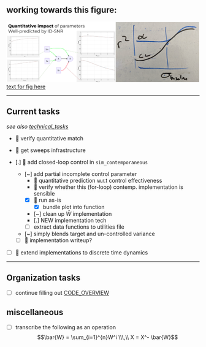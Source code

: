 ## working towards this figure:
![](../figures/core_figure_sketches/figvar_sketch.png)
[text for fig here](../section_content/results1_impact_of_intervention.md#fig-var)

---

## Current tasks
*see also [technical_tasks](../sketches_and_notation/planning_big_picture/technical_tasks.md)*
- 🎯 verify quantitative match
- 🎯 get sweeps infrastructure

- [.] 🧿 add closed-loop control in `sim_contemporaneous`
  - [~] add partial incomplete control parameter
    - 🧵 quantitative prediction w.r.t control effectiveness
    - 🧵 verify whether this (for-loop) contemp. implementation is sensible 
    - [x] 🧿 run as-is
      - [x] bundle plot into function
    - [~] clean up $\bar{W}$ implementation
    - [.] NEW implementation tech
    - [ ] extract data functions to utilities file
  - [~] simply blends target and un-controlled variance
  - [ ] 🎁 implementation writeup?
- [ ] 🎁 extend implementations to discrete time dynamics
---
## Organization tasks 
- [ ] continue filling out [CODE_OVERVIEW](CODE_OVERVIEW.md)

## miscellaneous
- [ ] transcribe the following as an operation $$\bar{W} = \sum_{i=1}^{n}W^i \\\,\\ X = X^- \bar{W}$$
  
